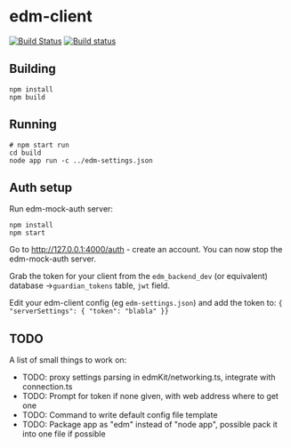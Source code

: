 ﻿# edm-client

[![Build Status](https://semaphoreci.com/api/v1/mytardis/edm-client/branches/master/badge.svg)](https://semaphoreci.com/mytardis/edm-client)
[![Build status](https://ci.appveyor.com/api/projects/status/ex84g0e8gyi61p6u/branch/master?svg=true)](https://ci.appveyor.com/project/grischa/edm-client/branch/master)

## Building

```
npm install
npm build
```

## Running
```
# npm start run
cd build
node app run -c ../edm-settings.json
```

## Auth setup

Run edm-mock-auth server:
```
npm install
npm start
```

Go to http://127.0.0.1:4000/auth - create an account.
You can now stop the edm-mock-auth server.

Grab the token for your client from the `edm_backend_dev` (or equivalent) database
->`guardian_tokens` table, `jwt` field.

Edit your edm-client config (eg `edm-settings.json`) and add the token to:
 `{ "serverSettings": { "token": "blabla" }}`


## TODO

A list of small things to work on:

* TODO: proxy settings parsing in edmKit/networking.ts, integrate with connection.ts
* TODO: Prompt for token if none given, with web address where to get one
* TODO: Command to write default config file template
* TODO: Package app as "edm" instead of "node app", possible pack it into one file if possible
